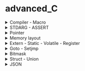 # advanced_C

<!--  -->

<details><summary>Compiler - Macro</summary>
<p>

## Bài 1: Compiler - Macro

</p></details>

<!-- /////////////////////// -->

<details><summary>STDARG - ASSERT</summary>
<p>

## Bài 2: STDARG - ASSERT

</p></details>

<!-- /////////////////////// -->

<details><summary> Pointer </summary>
<p>

## Bài 3: Pointer
  Trong ngôn ngữ lập trình C, Con trỏ `pointer` dùng để chứa địa chỉ bộ nhớ của một biến, hàm ...
___
  ### Biến con trỏ
___
    - Khai báo `int *ptr` : Thêm dấu * trước tên biến.
    - Con trỏ `ptr` là một biến. Nhưng nó lưu giá trị là địa chỉ.
    - Ép kiểu con trỏ.
    ~~~~C
    int *ptr = (int *)0x12233;
    ~~~~
    `*ptr` Lấy `giá trị` tại `địa chỉ` của con trỏ ptr.
    -eg:  
    ~~~C
    #include <stdio.h>

        int main (int argc, char const *argv[])
        {
            int var = 10;

        printf("Dia chi var: %p\n", &var);

            int *ptr = &var;

        printf("Dia chi con tro ptr: %p\nGiá trị con trỏ ptr: %d\n", ptr, *ptr);
            return 0;
        }
    ~~~
    ~~~
    Dia chi con tro ptr: 000000d7619ff8f4
    Giá trị con trỏ ptr: 10
    ~~~

    ~~~C
    int var = 10;
    int *ptr = &var;
    //Hai câu lệnh tương đương:
    printf("Dia chi con tro ptr: %p\nGiá trị con trỏ ptr: %d\n", ptr, *ptr);
    // Và
    printf("Dia chi con tro ptr: %p\nGiá trị con trỏ ptr: %d\n", ptr,*(&var));,
    ~~~

  ___
  ### Con trỏ hàm
  ___

    eg:  
    ~~~C
    void (*pheptoan)(int, int) = &tong;
    pheptoan(7,9);
    ~~~
    - Khai báo con trỏ hàm.
    - Kiểu trả về `void`
    - Tham số truyền vào `int`, `int`. Viết `(int, int)` là cách rút gọn của `(int a, int b)` cách viết tường minh.
    - Gán giá trị của một đối tượng `pheptoan = &tong;` hoặc `pheptoan = tong;`
    - Con trỏ hàm phép toán trỏ đến hàm `tong` và truyền tham số vào hàm `tong`.

    Ứng dụng:
    - Làm input parameter của hàm khác. (Thêm ví dụ: .. )

  ### Con trỏ void
  Trỏ được đến các địa chỉ, int, char, float, ...
  Sử dụng cần phải ép kiểu.
  ~~~C
  int i;
  void *ptr = &i;
  printf("Gia tri con tro: %d\n", *(int *)ptr);
  ~~~
  > Cú pháp viết:
  >*(int *)ptr;
  > - Dấu * - Lấy giá trị tại địa chỉ con trỏ trỏ đến.
  > - (int *) - Ép kiểu con trỏ void về kiểu int.
  > - ptr - Tên con trỏ.

  ___
  Ép kiểu con trỏ hàm:

  ~~~C
  void tong(int a, intb){
    printf("Tong %d va %d: %d\n", a, b, a+b);
  }

  void main(){
    void *ptr;
    ptr = &tong;
    ((void (*)(int, int))ptr)(8, 9);
  }
  ~~~
  ~~~C
  > ptr : Tên con trỏ.  
  > ()ptr : () Ép kiểu con trỏ.  
  > (void (*))ptr: void (*) Ép kiểu con trỏ hàm void, nên không đặt tên.  
  > (void(*)(int,int))ptr: (int, int): Đối số truyền vào.  
  > (void(*)(int,int))ptr: Đây là con trỏ hàm.  
  > ((void(*)(int,int))ptr)(8, 9): Truyền tham số cho nó (8, 9).  
  ~~~

  - "Thêm ví dụ void *array[]?

  Con trỏ NULL

</P></details>
<!-- ///////////////////////////// -->

<details><summary>Memory layout</summary>
<p>

## Bài 4: Memory layout
  Chương trình main.exe (Trên windown), main.hex (nạp vào vi điều khiển), được lưu trong ổ cứng hoặc Flash của vi điều khiển. Khi nhấn "run" chương trình (trên window) hoặc cấp nguồn cho vi điều khiển. Thì những chương trình này được copy vào Ram để thực thi.
### Text segment
  - Chứa mã máy, tập hợp các lệnh thực thi chương trình.
  - Có quyền đọc, không có quyền ghi.
  - Lưu hằng số, con trỏ kiểu 'char'.
  - Chỉ thu hồi khi kết thúc chương trình
### Data segment
  Initiazed Data segment (Dữ liệu đã khởi tạo)
    - Chứa các biến toàn cục được khởi tạo với giá trị khác 0.
    - Chứa các biến static được khởi tạo với giá trị khác 0.
    - Các biến đều có quyền truy cập đọc và ghi.
    - Tất cả các biến được thu hồi sau khi chương trình kết thúc    
### Bss segment
  Uninitialized Data segment (Dữ liệu chưa khởi tạo)
    - Chứa các biến toàn cục được khởi tạo với giá trị bằng 0, hoặc không gán giá trị.
    - Chứa các biến static được khởi tạo với giá trị bằng 0, hoặc chưa gán giá trị.
    - Các biến đều có quyền truy cập đọc và ghi.
    - Tất cả các biến được thu hồi khi chương trình kết thúc.
### Stack
  - Chứa các biến cục bộ, tham số truyền vào.
  - Có thể đọc và ghi giá trị của biến khi chương trình chạy.
  - Sau khi ra khỏi hàm, sẽ thu hồi vùng nhớ.

  - Vùng nhớ được quản lý bới hệ điều hành.
  - Dữ liệu được lưu trong Stack sẽ tự động giải phóng khi hàm thực hiện xong.
  - Bộ nhớ Stack cố định, nếu chương trình sử dụng vượt quá khả năng lưu trữ của Stack sẽ sảy ra tình trạng tràn bộ nhớ (Stack overflow). Các trường hợp sảy ra như khởi tạo quá nhiều biến cục bộ, hàm đệ quy vô hạn...
### Heap
  - Vùng nhớ cấp phát động:
      + Dùng cấp phát bộ nhớ động trong quá trình thực thi chương trình
      + Điều này cho phép tạo ra và giải phóng vùng bộ nhớ theo nhu cầu, thích ứng với sự biến đổi của dữ liệu trong quá trình chương trình chạy.
      + Các hàm như malloc(), calloc(), realloc(), và free() được dùng để cấp phát và giải phóng bộ nhớ trên Heap.
  - Vùng nhớ Heap được quản lý bởi lập trình viên trong C, hoặc C++.
  - Dữ liệu trong vùng Heap không tự hủy khi hàm thực hiện xong. Mà lập trình viên phải tự giải phóng vùng nhớ bằng câu lệnh free (trong C) và delete hoặc delete[] (Trong C++). Nếu không sẽ sảy ra hiện tượng rò rỉ bộ nhớ.
  - Nếu liên tục cấp phát vùng nhớ mà không giải phóng thì sẽ bị lỗi tràn vùng nhớ Heap (Heap overflow). Nếu khởi tạo một vùng nhớ quá lớn mà vùng nhớ Heap không thể lưu trữ một lần được sẽ bị lỗi khởi tạo vùng nhớ Heap thất bại.
  
<p></details>
<!-- ///////////////////////// -->

<details><summary>Extern - Static - Volatile - Register</summary>
<p>

## Bài 5 Extern - Static - Volatile - Register

### Extern:
 - eg:
      ```C
      extern int var;
      extern void delay (void);
      ```
 - Khai báo biến đã được sử dụng, tại một nơi khác, file khác. Giúp chương trình hiểu được biến, hoặc hàm đã được khai báo và sự ở một vị trí khác.

### Static
  - Static local variables: Sử dụng với biến cục bộ, biến khai báo bên trong hàm. Để nó giữ lại giá trị qua các lần gọi hàm. Và phạm vi của biến chỉ trong hàm đó.
  - Static global variables: Sử dụng với biến toàn cục, biến khai báo bên ngoài hàm. Nó hạn chế phạm vi của biến chỉ sử dụng trong file nguồn hiện tại. Ứng dụng để thiết kế các file thư viện.
  
### Volatile
  - Từ khóa trong C. Được sử dụng cho biến có thể thay đổi ngẫu nhiên, ngoài sự kiểm soát của chương trình.
  - Ngăn chặn trình biên dịch tối ưu hóa hoặc xóa bỏ các thao tác trên biến đó, giữ cho các thao tác trên biến được thực hiện như đã định nghĩa.

### Regiter
  - Từ khóa sử dụng chỉ ra biến được sử dụng thường xuyên.
  - Biến có thể được lưu trữ trong thanh ghi chứ không phải trong bộ nhớ Ram.
  - Mục đích tăng tốc độ truy cập.
  - ***Lưu ý:*** Việc sử dụng Register chỉ là một đề xuất cho trình biên dịch. Và không đảm bảo rằng biến được lưu trữ trong thanh ghi. Trong thực tế trình biên dịch có thể quyết định không tuân thủ đề xuất này.

</p></details>

<!-- /////////////////////// -->

<details><summary>Goto - Setjmp</summary>
<p>

## Bài 6: Goto - Setjmp.h

</p></details>

<!-- //////////////////////// -->

<details><summary>Bitmask</summary>
<p>

## Bài 7: Bitmask

</p></details>

<!-- ///////////////////////// -->

<details><summary>Struct - Union</summary>
<p>

## Bài 8: Struct - Union

</p></details>

<!-- ///////////////////////// -->

<details><summary>JSON</summary>
<p>

## Bài 9: JSON

  - JSON là viết tắt của "JavaScrip Oject Notation" (Ghi chú về đối tượng JavaScrip). Đây là một định dạng truyền tải dữ liệu phổ biến trong lập trình và giao tiếp giữa các máy chủ và trình duyệt web, cũng như giữa các hệ thống với nhau.
  - JSON được thiết kế để dễ đọc và dễ viết cho con người, cũng như dễ dàng để phân tích và tạo ra cho máy tính. Nó sử dụng một cú pháp nhẹ dựa trên cặp "key - value", tương tự như các đối tượng mảng trong JavaScrip. Mỗi đối tượng JSON bao gồm một tập hợp các cặp "key" và "value", trong khi mỗi mảng JSON là một tập hợp các giá trị.

1. Khái niệm:  
   - ví dụ:
   ```C
    char *json = "
    {
      "name": "Jhon Doe",
      "age":  30,
      "city": "New York",
      "isStutendt": false,
      "grades": [85, 90, 78]
    }
    "
   ```
   > Bắt đầu chuỗi `JSON` là dấu `"`, kết thúc là dấu `"`
   
</p></details>
